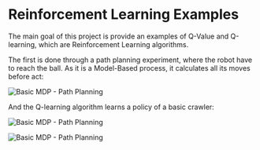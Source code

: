 # Reinforcement Learning Examples

The main goal of this project is provide an examples of Q-Value and Q-learning, which are Reinforcement Learning algorithms. 

The first is done through a path planning experiment, where the robot have to reach the ball. As it is a Model-Based process, it calculates all its moves before act:

![Basic MDP - Path Planning](https://cloud.githubusercontent.com/assets/12956069/15630585/6561a0fa-2518-11e6-9b4e-58442606ea9c.jpg)

And the Q-learning algorithm learns a policy of a basic crawler:

![Basic MDP - Path Planning](https://github.com/lucasbsimao/RL-Basics/blob/master/Q-Learning/RL-1.png)

![Basic MDP - Path Planning](https://github.com/lucasbsimao/RL-Basics/blob/master/Q-Learning/RL-2.png)


